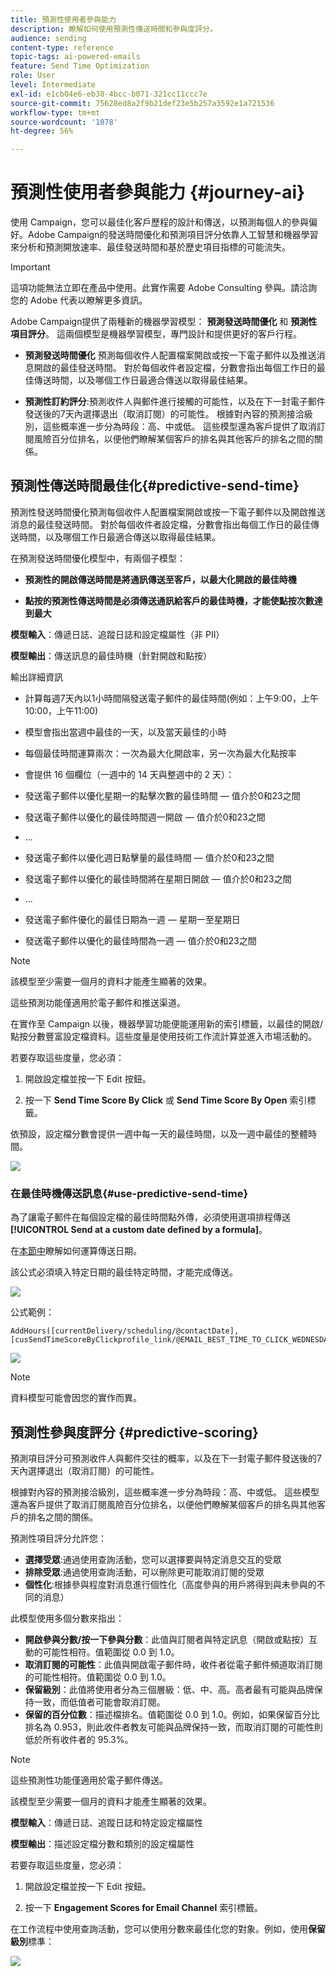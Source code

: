 ```yaml
---
title: 預測性使用者參與能力
description: 瞭解如何使用預測性傳送時間和參與度評分。
audience: sending
content-type: reference
topic-tags: ai-powered-emails
feature: Send Time Optimization
role: User
level: Intermediate
exl-id: e1cb04e6-eb38-4bcc-b071-321cc11ccc7e
source-git-commit: 75628ed8a2f9b21def23e5b257a3592e1a721536
workflow-type: tm+mt
source-wordcount: '1078'
ht-degree: 56%

---
```


# 預測性使用者參與能力 {#journey-ai}

使用 Campaign，您可以最佳化客戶歷程的設計和傳送，以預測每個人的參與偏好。Adobe Campaign的發送時間優化和預測項目評分依靠人工智慧和機器學習來分析和預測開放速率、最佳發送時間和基於歷史項目指標的可能流失。

>[!IMPORTANT]
>
>這項功能無法立即在產品中使用。此實作需要 Adobe Consulting 參與。請洽詢您的 Adobe 代表以瞭解更多資訊。

Adobe Campaign提供了兩種新的機器學習模型： **預測發送時間優化** 和 **預測性項目評分**。 這兩個模型是機器學習模型，專門設計和提供更好的客戶行程。

* **預測發送時間優化** 預測每個收件人配置檔案開啟或按一下電子郵件以及推送消息開啟的最佳發送時間。 對於每個收件者設定檔，分數會指出每個工作日的最佳傳送時間，以及哪個工作日最適合傳送以取得最佳結果。

* **預測性訂約評分**:預測收件人與郵件進行接觸的可能性，以及在下一封電子郵件發送後的7天內選擇退出（取消訂閱）的可能性。 根據對內容的預測接洽級別，這些概率進一步分為時段：高、中或低。 這些模型還為客戶提供了取消訂閱風險百分位排名，以便他們瞭解某個客戶的排名與其他客戶的排名之間的關係。

## 預測性傳送時間最佳化{#predictive-send-time}

預測性發送時間優化預測每個收件人配置檔案開啟或按一下電子郵件以及開啟推送消息的最佳發送時間。 對於每個收件者設定檔，分數會指出每個工作日的最佳傳送時間，以及哪個工作日最適合傳送以取得最佳結果。

在預測發送時間優化模型中，有兩個子模型：

* **預測性的開啟傳送時間是將通訊傳送至客戶，以最大化開啟的最佳時機**

* **點按的預測性傳送時間是必須傳送通訊給客戶的最佳時機，才能使點按次數達到最大**

**模型輸入**：傳遞日誌、追蹤日誌和設定檔屬性（非 PII）

**模型輸出**：傳送訊息的最佳時機（針對開啟和點按）

輸出詳細資訊

* 計算每週7天內以1小時間隔發送電子郵件的最佳時間(例如：上午9:00，上午10:00，上午11:00)
* 模型會指出當週中最佳的一天，以及當天最佳的小時
* 每個最佳時間運算兩次：一次為最大化開啟率，另一次為最大化點按率
* 會提供 16 個欄位（一週中的 14 天與整週中的 2 天）：

* 發送電子郵件以優化星期一的點擊次數的最佳時間 — 值介於0和23之間

* 發送電子郵件以優化的最佳時間週一開啟 — 值介於0和23之間
* ...
* 發送電子郵件以優化週日點擊量的最佳時間 — 值介於0和23之間
* 發送電子郵件以優化的最佳時間將在星期日開啟 — 值介於0和23之間
* ...
* 發送電子郵件優化的最佳日期為一週 — 星期一至星期日
* 發送電子郵件以優化的最佳時間為一週 — 值介於0和23之間

>[!NOTE]
>
>該模型至少需要一個月的資料才能產生顯著的效果。
>
>這些預測功能僅適用於電子郵件和推送渠道。

在實作至 Campaign 以後，機器學習功能便能運用新的索引標籤，以最佳的開啟/點按分數豐富設定檔資料。這些度量是使用技術工作流計算並進入市場活動的。

若要存取這些度量，您必須：

1. 開啟設定檔並按一下 Edit 按鈕。

1. 按一下 **Send Time Score By Click** 或 **Send Time Score By Open** 索引標籤。

依預設，設定檔分數會提供一週中每一天的最佳時間，以及一週中最佳的整體時間。

![](assets/do-not-localize/SendTimeScore.png)

### 在最佳時機傳送訊息{#use-predictive-send-time}

為了讓電子郵件在每個設定檔的最佳時間點外傳，必須使用選項排程傳送 **[!UICONTROL Send at a custom date defined by a formula]**。

在[本節中](../../sending/using/computing-the-sending-date.md)瞭解如何運算傳送日期。

該公式必須填入特定日期的最佳特定時間，才能完成傳送。

![](assets/do-not-localize/ComputeSendingDate.png)

公式範例：

```
AddHours([currentDelivery/scheduling/@contactDate],
[cusSendTimeScoreByClickprofile_link/@EMAIL_BEST_TIME_TO_CLICK_WEDNESDAY])
```

![](assets/do-not-localize/SendingDateFormula.png)

>[!NOTE]
>
>資料模型可能會因您的實作而異。

## 預測性參與度評分 {#predictive-scoring}

預測項目評分可預測收件人與郵件交往的概率，以及在下一封電子郵件發送後的7天內選擇退出（取消訂閱）的可能性。

根據對內容的預測接洽級別，這些概率進一步分為時段：高、中或低。 這些模型還為客戶提供了取消訂閱風險百分位排名，以便他們瞭解某個客戶的排名與其他客戶的排名之間的關係。

預測性項目評分允許您：

* **選擇受眾**:通過使用查詢活動，您可以選擇要與特定消息交互的受眾
* **排除受眾**:通過使用查詢活動，可以刪除更可能取消訂閱的受眾
* **個性化**:根據參與程度對消息進行個性化（高度參與的用戶將得到與未參與的不同的消息）

此模型使用多個分數來指出：

* **開啟參與分數/按一下參與分數**：此值與訂閱者與特定訊息（開啟或點按）互動的可能性相符。值範圍從 0.0 到 1.0。
* **取消訂閱的可能性**：此值與開啟電子郵件時，收件者從電子郵件頻道取消訂閱的可能性相符。值範圍從 0.0 到 1.0。
* **保留級別**：此值將使用者分為三個層級：低、中、高。高者最有可能與品牌保持一致，而低值者可能會取消訂閱。
* **保留的百分位數**：描述檔排名。值範圍從 0.0 到 1.0。例如，如果保留百分比排名為 0.953，則此收件者教友可能與品牌保持一致，而取消訂閱的可能性則低於所有收件者的 95.3%。

>[!NOTE]
>
>這些預測性功能僅適用於電子郵件傳送。
>
>該模型至少需要一個月的資料才能產生顯著的效果。

**模型輸入**：傳遞日誌、追蹤日誌和特定設定檔屬性

**模型輸出**：描述設定檔分數和類別的設定檔屬性

若要存取這些度量，您必須：

1. 開啟設定檔並按一下 Edit 按鈕。

1. 按一下 **Engagement Scores for Email Channel** 索引標籤。

在工作流程中使用查詢活動，您可以使用分數來最佳化您的對象。例如，使用&#x200B;**保留級別**&#x200B;標準：

![](assets/do-not-localize/predictive_score_query.png)